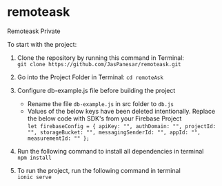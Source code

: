 # remoteask
Remoteask Private

To start with the project:
  1. Clone the repository by running this command in Terminal:<br />
  `git clone https://github.com/JasPanesar/remoteask.git`
  
  2. Go into the Project Folder in Terminal:
  `cd remoteAsk`
  
  3. Configure db-example.js file before building the project
      * Rename the file `db-example.js` in src folder to `db.js`
      * Values of the below keys have been deleted intentionally. 
        Replace the below code with SDK's from your Firebase Project <br />
              ```
              let firebaseConfig = {
                  apiKey: "",
                  authDomain: "",
                  projectId: "",
                  storageBucket: "",
                  messagingSenderId: "",
                  appId: "",
                  measurementId: ""
                };
                ```
  

4. Run the following command to install all dependencies in terminal <br />
  `npm install`
  
5. To run the project, run the following command in terminal <br />
  `ionic serve`